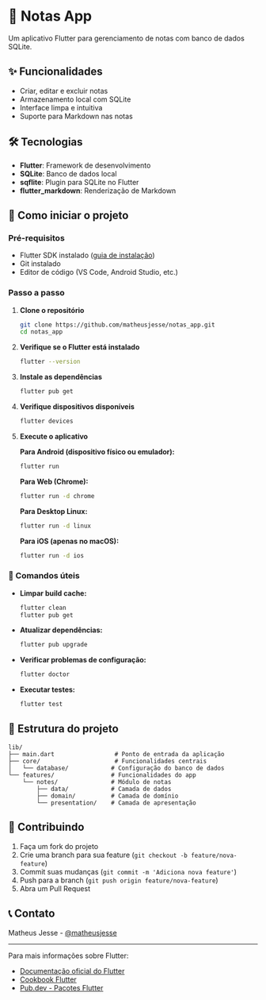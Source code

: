 # 📝 Notas App

Um aplicativo Flutter para gerenciamento de notas com banco de dados SQLite.

## ✨ Funcionalidades

- Criar, editar e excluir notas
- Armazenamento local com SQLite
- Interface limpa e intuitiva
- Suporte para Markdown nas notas

## 🛠️ Tecnologias

- **Flutter**: Framework de desenvolvimento
- **SQLite**: Banco de dados local
- **sqflite**: Plugin para SQLite no Flutter
- **flutter_markdown**: Renderização de Markdown

## 🚀 Como iniciar o projeto

### Pré-requisitos

- Flutter SDK instalado ([guia de instalação](https://docs.flutter.dev/get-started/install))
- Git instalado
- Editor de código (VS Code, Android Studio, etc.)

### Passo a passo

1. **Clone o repositório**
   ```bash
   git clone https://github.com/matheusjesse/notas_app.git
   cd notas_app
   ```

2. **Verifique se o Flutter está instalado**
   ```bash
   flutter --version
   ```

3. **Instale as dependências**
   ```bash
   flutter pub get
   ```

4. **Verifique dispositivos disponíveis**
   ```bash
   flutter devices
   ```

5. **Execute o aplicativo**
   
   **Para Android (dispositivo físico ou emulador):**
   ```bash
   flutter run
   ```
   
   **Para Web (Chrome):**
   ```bash
   flutter run -d chrome
   ```
   
   **Para Desktop Linux:**
   ```bash
   flutter run -d linux
   ```
   
   **Para iOS (apenas no macOS):**
   ```bash
   flutter run -d ios
   ```

### 🔧 Comandos úteis

- **Limpar build cache:**
  ```bash
  flutter clean
  flutter pub get
  ```

- **Atualizar dependências:**
  ```bash
  flutter pub upgrade
  ```

- **Verificar problemas de configuração:**
  ```bash
  flutter doctor
  ```

- **Executar testes:**
  ```bash
  flutter test
  ```

## 📁 Estrutura do projeto

```
lib/
├── main.dart                 # Ponto de entrada da aplicação
├── core/                     # Funcionalidades centrais
│   └── database/            # Configuração do banco de dados
└── features/                # Funcionalidades do app
    └── notes/               # Módulo de notas
        ├── data/            # Camada de dados
        ├── domain/          # Camada de domínio
        └── presentation/    # Camada de apresentação
```

## 🤝 Contribuindo

1. Faça um fork do projeto
2. Crie uma branch para sua feature (`git checkout -b feature/nova-feature`)
3. Commit suas mudanças (`git commit -m 'Adiciona nova feature'`)
4. Push para a branch (`git push origin feature/nova-feature`)
5. Abra um Pull Request

## 📞 Contato

Matheus Jesse - [@matheusjesse](https://github.com/matheusjesse)

---

Para mais informações sobre Flutter:
- [Documentação oficial do Flutter](https://docs.flutter.dev/)
- [Cookbook Flutter](https://docs.flutter.dev/cookbook)
- [Pub.dev - Pacotes Flutter](https://pub.dev/)
